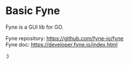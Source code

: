 # Basic Fyne

Fyne is a GUI lib for GO.

Fyne repository: https://github.com/fyne-io/fyne <br/>
Fyne doc: https://developer.fyne.io/index.html

:)